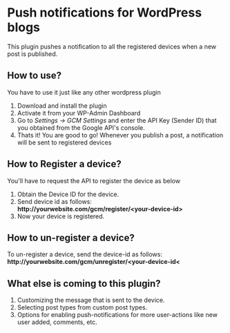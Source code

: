 <h1>Push notifications for WordPress blogs</h1>
<p>This plugin pushes a notification to all the registered devices when a new post is published.</p>

<h2>How to use?</h2>
<p>You have to use it just like any other wordpress plugin</p>
<ol>
	<li>Download and install the plugin</li>
	<li>Activate it from your WP-Admin Dashboard</li>
	<li>Go to <i>Settings -> GCM Settings</i> and enter the API Key  (Sender ID) that you obtained from the Google API's console. </li>
	<li>Thats it! You are good to go! Whenever you publish a post, a notification will be sent to registered devices</li>
</ol>

<h2>How to Register a device?</h2>
<p>You'll have to request the API to register the device as below</p>
<ol>
	<li>Obtain the Device ID for the device.</li>
	<li>
		Send device id as follows: <br/>
		<b>http://yourwebsite.com/gcm/register/&lt;your-device-id&gt; </b>
	</li>
	<li>Now your device is registered.</li>
</ol>

<h2>How to un-register a device?</h2>
<p> To un-register a device, send the device-id as follows: <br/>
<b>http://yourwebsite.com/gcm/unregister/&lt;your-device-id&lt; </b>

<h2>What else is coming to this plugin?</h2>
<ol>
	<li>Customizing the message that is sent to the device.</li>
	<li>Selecting post types from custom post types.</li>
	<li>Options for enabling push-notifications for more user-actions like new user added, comments, etc.</li>
</ol>
